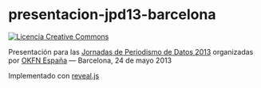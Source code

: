 presentacion-jpd13-barcelona
============================

<a rel="license" href="http://creativecommons.org/licenses/by-nc-sa/3.0/deed.es_AR"><img alt="Licencia Creative Commons" style="border-width:0" src="http://i.creativecommons.org/l/by-nc-sa/3.0/80x15.png" /></a>

Presentación para las [Jornadas de Periodismo de Datos 2013](http://periodismodatos.okfn.es/) organizadas por [OKFN España](http://es.okfn.org/) — Barcelona, 24 de mayo 2013

Implementado con [reveal.js](http://lab.hakim.se/reveal-js/)

